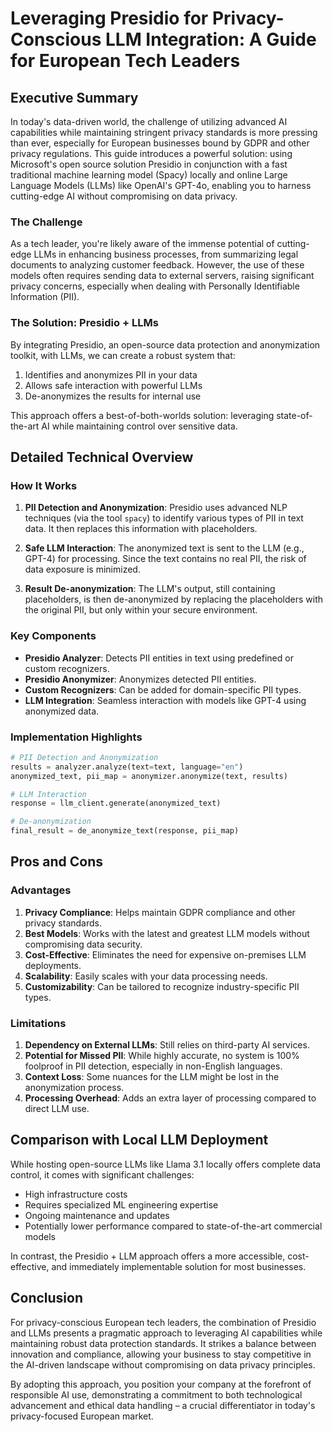 # Leveraging Presidio for Privacy-Conscious LLM Integration: A Guide for European Tech Leaders

## Executive Summary

In today's data-driven world, the challenge of utilizing advanced AI capabilities while maintaining stringent privacy standards is more pressing than ever, especially for European businesses bound by GDPR and other privacy regulations. This guide introduces a powerful solution: using Microsoft's open source solution Presidio in conjunction with a fast traditional machine learning model (Spacy) locally and online Large Language Models (LLMs) like OpenAI's GPT-4o, enabling you to harness cutting-edge AI without compromising on data privacy.

### The Challenge

As a tech leader, you're likely aware of the immense potential of cutting-edge LLMs in enhancing business processes, from summarizing legal documents to analyzing customer feedback. However, the use of these models often requires sending data to external servers, raising significant privacy concerns, especially when dealing with Personally Identifiable Information (PII).

### The Solution: Presidio + LLMs

By integrating Presidio, an open-source data protection and anonymization toolkit, with LLMs, we can create a robust system that:

1. Identifies and anonymizes PII in your data
2. Allows safe interaction with powerful LLMs
3. De-anonymizes the results for internal use

This approach offers a best-of-both-worlds solution: leveraging state-of-the-art AI while maintaining control over sensitive data.

## Detailed Technical Overview

### How It Works

1. **PII Detection and Anonymization**: Presidio uses advanced NLP techniques (via the tool `spacy`) to identify various types of PII in text data. It then replaces this information with placeholders.

2. **Safe LLM Interaction**: The anonymized text is sent to the LLM (e.g., GPT-4) for processing. Since the text contains no real PII, the risk of data exposure is minimized.

3. **Result De-anonymization**: The LLM's output, still containing placeholders, is then de-anonymized by replacing the placeholders with the original PII, but only within your secure environment.

### Key Components

- **Presidio Analyzer**: Detects PII entities in text using predefined or custom recognizers.
- **Presidio Anonymizer**: Anonymizes detected PII entities.
- **Custom Recognizers**: Can be added for domain-specific PII types.
- **LLM Integration**: Seamless interaction with models like GPT-4 using anonymized data.

### Implementation Highlights

```python
# PII Detection and Anonymization
results = analyzer.analyze(text=text, language="en")
anonymized_text, pii_map = anonymizer.anonymize(text, results)

# LLM Interaction
response = llm_client.generate(anonymized_text)

# De-anonymization
final_result = de_anonymize_text(response, pii_map)
```

## Pros and Cons

### Advantages

1. **Privacy Compliance**: Helps maintain GDPR compliance and other privacy standards.
2. **Best Models**: Works with the latest and greatest LLM models without compromising data security.
3. **Cost-Effective**: Eliminates the need for expensive on-premises LLM deployments.
4. **Scalability**: Easily scales with your data processing needs.
5. **Customizability**: Can be tailored to recognize industry-specific PII types.

### Limitations

1. **Dependency on External LLMs**: Still relies on third-party AI services.
2. **Potential for Missed PII**: While highly accurate, no system is 100% foolproof in PII detection, especially in non-English languages.
3. **Context Loss**: Some nuances for the LLM might be lost in the anonymization process.
4. **Processing Overhead**: Adds an extra layer of processing compared to direct LLM use.

## Comparison with Local LLM Deployment

While hosting open-source LLMs like Llama 3.1 locally offers complete data control, it comes with significant challenges:

- High infrastructure costs
- Requires specialized ML engineering expertise
- Ongoing maintenance and updates
- Potentially lower performance compared to state-of-the-art commercial models

In contrast, the Presidio + LLM approach offers a more accessible, cost-effective, and immediately implementable solution for most businesses.

## Conclusion

For privacy-conscious European tech leaders, the combination of Presidio and LLMs presents a pragmatic approach to leveraging AI capabilities while maintaining robust data protection standards. It strikes a balance between innovation and compliance, allowing your business to stay competitive in the AI-driven landscape without compromising on data privacy principles.

By adopting this approach, you position your company at the forefront of responsible AI use, demonstrating a commitment to both technological advancement and ethical data handling – a crucial differentiator in today's privacy-focused European market.
